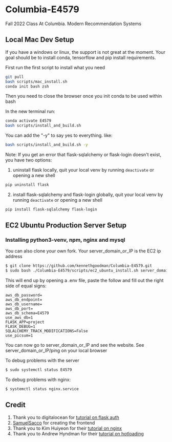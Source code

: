 # Columbia-E4579
Fall 2022 Class At Columbia. Modern Recommendation Systems

## Local Mac Dev Setup
If you have a windows or linux, the support is not great at the moment. 
Your goal should be to install conda, tensorflow and pip install requirements.

First run the first script to install what you need
```bash
git pull
bash scripts/mac_install.sh
conda init bash zsh 
```

Then you need to close the browser once you init conda to be used within bash

In the new terminal run:
```bash
conda activate E4579
bash scripts/install_and_build.sh
```

You can add the "-y" to say yes to everything. like:
```bash
bash scripts/install_and_build.sh -y
```

Note: If you get an error that flask-sqlalchemy or flask-login doesn't exist, you have two options:
1. uninstall flask locally, quit your local venv by running `deactivate` or opening a new shell
```bash
pip uninstall flask
```
2. install flask-sqlalchemy and flask-login globally, quit your local venv by running `deactivate` or opening a new shell
```bash
pip install flask-sqlalchemy flask-login
```

## EC2 Ubuntu Production Server Setup

### Installing python3-venv, npm, nginx and mysql

You can also clone your own fork. Your server_domain_or_IP is the EC2 ip address
```bash
$ git clone https://github.com/kennethgoodman/Columbia-E4579.git
$ sudo bash ./Columbia-E4579/scripts/ec2_ubuntu_install.sh server_domain_or_IP
```

This will end up by opening a .env file, paste the follow and fill out the right side of equal signs:
```text
aws_db_password=
aws_db_endpoint=
aws_db_username=
aws_db_port=
aws_db_schema=E4579
use_aws_db=1
FLASK_APP=project
FLASK_DEBUG=1
SQLALCHEMY_TRACK_MODIFICATIONS=False
use_picsum=1
```

You can now go to server_domain_or_IP and see the website. See server_domain_or_IP/ping on your local browser

To debug problems with the server
```bash
$ sudo systemctl status E4579
```

To debug problems with nginx:
```bash
$ systemctl status nginx.service
```

## Credit
1. Thank you to digitalocean for [tutorial on flask auth](https://www.digitalocean.com/community/tutorials/how-to-add-authentication-to-your-app-with-flask-login)
2. [SamuelSacco](https://github.com/SamuelSacco) for creating the frontend
3. Thank you to Kim Huiyeon for their [tutorial on nginx](https://medium.com/techfront/step-by-step-visual-guide-on-deploying-a-flask-application-on-aws-ec2-8e3e8b82c4f7)
4. Thank you to Andrew Hyndman for their [tutorial on hotloading](https://ajhyndman.medium.com/hot-reloading-with-react-and-flask-b5dae60d9898)